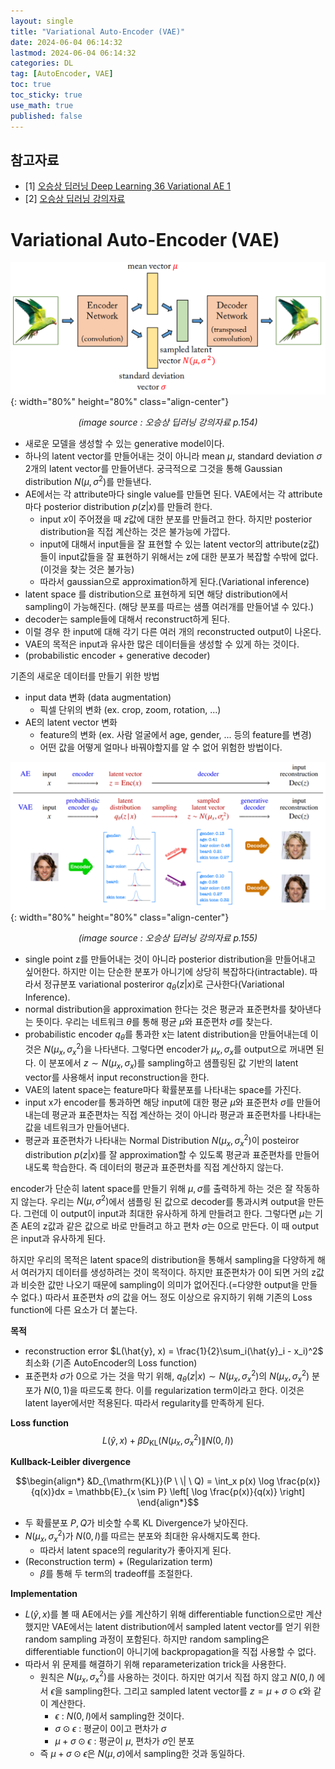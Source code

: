 ```yaml
---
layout: single
title: "Variational Auto-Encoder (VAE)"
date: 2024-06-04 06:14:32
lastmod: 2024-06-04 06:14:32
categories: DL
tag: [AutoEncoder, VAE]
toc: true
toc_sticky: true
use_math: true
published: false
---
```


## 참고자료
* [1] [오승상 딥러닝 Deep Learning 36 Variational AE 1](https://youtu.be/yfxytn0OAAg?si=Fpdoyeuzg-8JNTnJ)
* [2] [오승상 딥러닝 강의자료](https://sites.google.com/view/seungsangoh)

# Variational Auto-Encoder (VAE)

![VAE_01](../../assets/images/dl/VAE_01.png){: width="80%" height="80%" class="align-center"}
<p style="text-align: center; font-style: italic;"> (image source : 오승상 딥러닝 강의자료 p.154) </p>

* 새로운 모델을 생성할 수 있는 generative model이다.
* 하나의 latent vector를 만들어내는 것이 아니라 mean  $\mu$, standard deviation $\sigma$ 2개의 latent vector를 만들어낸다. 궁극적으로 그것을 통해 Gaussian distribution $N(\mu, \sigma^2)$를 만들낸다.
* AE에서는 각 attribute마다 single value를 만들면 된다. VAE에서는 각 attribute마다 posterior distribution $p(z \vert x)$를 만들려 한다.
  * input $x$이 주어졌을 때 $z$값에 대한 분포를 만들려고 한다. 하지만 posterior distribution을 직접 계산하는 것은 불가능에 가깝다.
  * input에 대해서 input들을 잘 표현할 수 있는 latent vector의 attribute(z값)들이 input값들을 잘 표현하기 위해서는 z에 대한 분포가 복잡할 수밖에 없다.(이것을 찾는 것은 불가능)
  * 따라서 gaussian으로 approximation하게 된다.(Variational inference)
* latent space 를 distribution으로 표현하게 되면 해당 distribution에서 sampling이 가능해진다. (해당 분포를 따르는 샘플 여러개를 만들어낼 수 있다.)
* decoder는 sample들에 대해서 reconstruct하게 된다.
* 이럴 경우 한 input에 대해 각기 다른 여러 개의 reconstructed output이 나온다.
* VAE의 목적은 input과 유사한 많은 데이터들을 생성할 수 있게 하는 것이다.
* (probabilistic encoder + generative decoder)

기존의 새로운 데이터를 만들기 위한 방법

* input data 변화 (data augmentation)
  * 픽셀 단위의 변화 (ex. crop, zoom, rotation, ...)
* AE의 latent vector 변화
  * feature의 변화 (ex. 사람 얼굴에서 age, gender, ... 등의 feature를 변경)
  * 어떤 값을 어떻게 얼마나 바꿔야할지를 알 수 없어 위험한 방법이다.

![VAE_02](../../assets/images/dl/VAE_02.png){: width="80%" height="80%" class="align-center"}
<p style="text-align: center; font-style: italic;"> (image source : 오승상 딥러닝 강의자료 p.155) </p>

* single point z를 만들어내는 것이 아니라 posterior distribution을 만들어내고 싶어한다. 하지만 이는 단순한 분포가 아니기에 상당히 복잡하다(intractable). 따라서 정규분포 variational posteriror $q_\theta(z \vert x)$로 근사한다(Variational Inference).
* normal distribution을 approximation 한다는 것은 평균과 표준편차를 찾아낸다는 뜻이다. 우리는 네트워크 $\theta$를 통해 평균 $\mu$와 표준편차 $\sigma$를 찾는다.
* probabilistic encoder $q_\theta$를 통과한 x는 latent distribution을 만들어내는데 이것은 $N(\mu_x, \sigma_x^2)$을 나타낸다. 그렇다면 encoder가 $\mu_x, \sigma_x$를 output으로 꺼내면 된다. 이 분포에서 $z \sim N(\mu_x, \sigma_x)$를 sampling하고 샘플링된 값 기반의 latent vector를 사용해서 input reconstruction을 한다.
* VAE의 latent space는 feature마다 확률분포를 나타내는 space를 가진다.
* input x가 encoder를 통과하면 해당 input에 대한 평균 $\mu$와 표준편차 $\sigma$를 만들어내는데 평균과 표준편차는 직접 계산하는 것이 아니라 평균과 표준편차를 나타내는 값을 네트워크가 만들어낸다.
* 평균과 표준편차가 나타내는 Normal Distribution $N(\mu_x, \sigma_x^2)$이 posteiror distribution $p(z \vert x)$를 잘 approximation할 수 있도록 평균과 표준편차를 만들어내도록 학습한다. 즉 데이터의 평균과 표준편차를 직접 계산하지 않는다.

encoder가 단순히 latent space를 만들기 위해 $\mu, \sigma$를 출력하게 하는 것은 잘 작동하지 않는다. 우리는 $N(\mu, \sigma^2)$에서 샘플링 된 값으로 decoder를 통과시켜 output을 만든다. 그런데 이 output이 input과 최대한 유사하게 하게 만들려고 한다. 그렇다면 $\mu$는 기존 AE의 z값과 같은 값으로 바로 만들려고 하고 편차 $\sigma$는 0으로 만든다. 이 때 output은 input과 유사하게 된다.

하지만 우리의 목적은 latent space의 distribution을 통해서 sampling을 다양하게 해서 여러가지 데이터를 생성하려는 것이 목적이다. 하지만 표준편차가 0이 되면 거의 z값과 비슷한 값만 나오기 때문에 sampling이 의미가 없어진다.(=다양한 output을 만들 수 없다.) 따라서 표준편차 $\sigma$의 값을 어느 정도 이상으로 유지하기 위해 기존의 Loss function에 다른 요소가 더 붙는다.

**목적**
* reconstruction error $L(\hat{y}, x) = \frac{1}{2}\sum_i(\hat{y}_i - x_i)^2$ 최소화 (기존 AutoEncoder의 Loss function)
* 표준편차 $\sigma$가 0으로 가는 것을 막기 위해, $q_{\theta}(z \vert x) \sim N(\mu_x, \sigma_x^2)$의 $N(\mu_x, \sigma_x^2)$ 분포가 $N(0, 1)$을 따르도록 한다. 이를 regularization term이라고 한다. 이것은 latent layer에서만 적용된다. 따라서 regularity를 만족하게 된다.

**Loss function**
$$L(\hat{y}, x) + \beta D_{\mathrm{KL}}(N(\mu_x, \sigma_x^2) \| N(0, I))$$

**Kullback-Leibler divergence**

$$\begin{align*}
&D_{\mathrm{KL}}(P \ \| \ Q) = \int_x p(x) \log \frac{p(x)}{q(x)}dx = \mathbb{E}_{x \sim P} \left[ \log \frac{p(x)}{q(x)} \right]   
\end{align*}$$

* 두 확률분포 $P, Q$가 비슷할 수록 KL Divergence가 낮아진다.
* $N(\mu_x, \sigma_x^2)$가 $N(0, I)$를 따르는 분포와 최대한 유사해지도록 한다.
  * 따라서 latent space의 regularity가 좋아지게 된다.
* (Reconstruction term) + (Regularization term)
  * $\beta$를 통해 두 term의 tradeoff를 조절한다.

**Implementation**
* $L(\hat{y}, x)$를 볼 때 AE에서는 $\hat{y}$를 계산하기 위해 differentiable function으로만 계산 했지만 VAE에서는 latent distribution에서 sampled latent vector를 얻기 위한 random sampling 과정이 포함된다. 하지만 random sampling은 differentiable function이 아니기에 backpropagation을 직접 사용할 수 없다.
* 따라서 위 문제를 해결하기 위해 reparameterization trick을 사용한다.
  * 원칙은 $N(\mu_x, \sigma_x^2)$를 사용하는 것이다. 하지만 여기서 직접 하지 않고 $N(0, I)$ 에서 $\epsilon$을 sampling한다. 그리고 sampled latent vector를 $z = \mu + \sigma \odot \epsilon$와 같이 계산한다.
    * $\epsilon$ : $N(0, I)$에서 sampling한 것이다.
    * $\sigma \odot \epsilon$ : 평균이 0이고 편차가 $\sigma$
    * $\mu + \sigma \odot \epsilon$ : 평균이 $\mu$, 편차가 $\sigma$인 분포
  * 즉 $\mu + \sigma \odot \epsilon$은 $N(\mu, \sigma)$에서 sampling한 것과 동일하다.